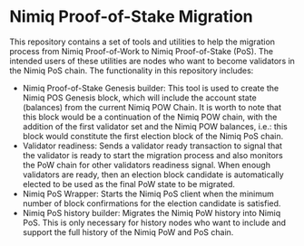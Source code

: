 # Nimiq Proof-of-Stake Migration

This repository contains a set of tools and utilities to help the migration process from Nimiq Proof-of-Work to Nimiq Proof-of-Stake (PoS).
The intended users of these utilities are nodes who want to become validators in the Nimiq PoS chain.
The functionality in this repository includes:

- Nimiq Proof-of-Stake Genesis builder: This tool is used to create the Nimiq POS Genesis block, which will include the account state (balances) from the current Nimiq POW Chain. It is worth to note that this block would be a continuation of the Nimiq POW chain, with the addition of the first validator set and the Nimiq POW balances, i.e.: this block would constitute the first election block of the Nimiq PoS chain.
- Validator readiness: Sends a validator ready transaction to signal that the validator is ready to start the migration process and also monitors the PoW chain for other validators readiness signal. When enough validators are ready, then an election block candidate is automatically elected to be used as the final PoW state to be migrated.
- Nimiq PoS Wrapper: Starts the Nimiq PoS client when the minimum number of block confirmations for the election candidate is satisfied.
- Nimiq PoS history builder: Migrates the Nimiq PoW history into Nimiq PoS. This is only necessary for history nodes who want to include and support the full history of the Nimiq PoW and PoS chain.
